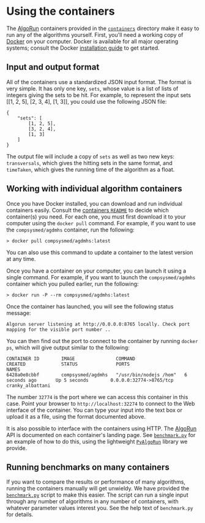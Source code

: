 # Using the containers
The [AlgoRun][] containers provided in the [`containers`](containers/) directory make it easy to run any of the algorithms yourself.
First, you'll need a working copy of [Docker][] on your computer.
Docker is available for all major operating systems; consult the Docker [installation guide](//docs.docker.com/engine/installation/) to get started.

## Input and output format
All of the containers use a standardized JSON input format.
The format is very simple.
It has only one key, `sets`, whose value is a list of lists of integers giving the sets to be hit.
For example, to represent the input sets [[1, 2, 5], [2, 3, 4], [1, 3]], you could use the following JSON file:

    {
        "sets": [
            [1, 2, 5],
	        [3, 2, 4],
	        [1, 3]
        ]
    }

The output file will include a copy of `sets` as well as two new keys: `transversals`, which gives the hitting sets in the same format, and `timeTaken`, which gives the running time of the algorithm as a float.

## Working with individual algorithm containers
Once you have Docker installed, you can download and run individual containers easily.
Consult the [containers `README`](containers/README.md) to decide which container(s) you need.
For each one, you must first download it to your computer using the `docker pull` command.
For example, if you want to use the `compsysmed/agdmhs` container, run the following:

    > docker pull compsysmed/agdmhs:latest

You can also use this command to update a container to the latest version at any time.

Once you have a container on your computer, you can launch it using a single command.
For example, if you want to launch the `compsysmed/agdmhs` container which you pulled earlier, run the following:

    > docker run -P --rm compsysmed/agdmhs:latest

Once the container has launched, you will see the following status message:

    Algorun server listening at http://0.0.0.0:8765 locally. Check port mapping for the visible port number ..

You can then find out the port to connect to the container by running `docker ps`, which will give output similar to the following:

    CONTAINER ID        IMAGE               COMMAND                  CREATED             STATUS              PORTS                     NAMES
    6428a0e8cbbf        compsysmed/agdmhs   "/usr/bin/nodejs /hom"   6 seconds ago       Up 5 seconds        0.0.0.0:32774->8765/tcp   cranky_albattani

The number `32774` is the port where we can access this container in this case.
Point your browser to `http://localhost:32274` to connect to the Web interface of the container.
You can type your input into the text box or upload it as a file, using the format documented above.

It is also possible to interface with the containers using HTTP.
The [AlgoRun][] API is documented on each container's landing page.
See [`benchmark.py`](benchmark.py) for an example of how to do this, using the lightweight [`PyAlgoRun`](pyalgorun/) library we provide.

## Running benchmarks on many containers
If you want to compare the results or performance of many algorithms, running the containers manually will get unwieldy.
We have provided the [`benchmark.py`](benchmark.py) script to make this easier.
The script can run a single input through any number of algorithms in any number of containers, with whatever parameter values interest you.
See the help text of `benchmark.py` for details.


[docker]: //docker.io "Docker"
[algorun]: //algorun.org "Algorun"
